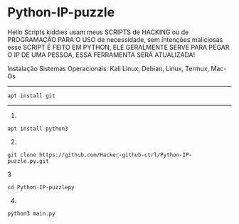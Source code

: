 # Python-IP-puzzle
Hello Scripts kiddies usam meus SCRIPTS de HACKING ou de PROGRAMAÇÃO PARA O USO de necessidade, sem intenções maliciosas
esse SCRIPT É FEITO EM PYTHON, ELE GERALMENTE SERVE PARA PEGAR O IP DE UMA PESSOA, ESSA FERRAMENTA SERÁ ATUALIZADA!

Instalação
Sistemas Operacionais: Kali Linux, Debian, Linux, Termux, Mac-Os
____________________
 ```               
 apt install git   
 ```              
____________________
1.
```
apt install python3
```
2.
```
git clone https://github.com/Hacker-github-ctrl/Python-IP-puzzle.py.git
```
3
```
cd Python-IP-puzzlepy
```
4.
```
python3 main.py
```



